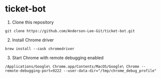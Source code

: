# ticket-bot
1. Clone this repository
```
git clone https://github.com/Anderson-Lee-Git/ticket-bot.git
```
2. Install Chrome driver
```
brew install --cask chromedriver
```
3. Start Chrome with remote debugging enabled
```
/Applications/Google\ Chrome.app/Contents/MacOS/Google\ Chrome --remote-debugging-port=9222 --user-data-dir="/tmp/chrome_debug_profile"
```

